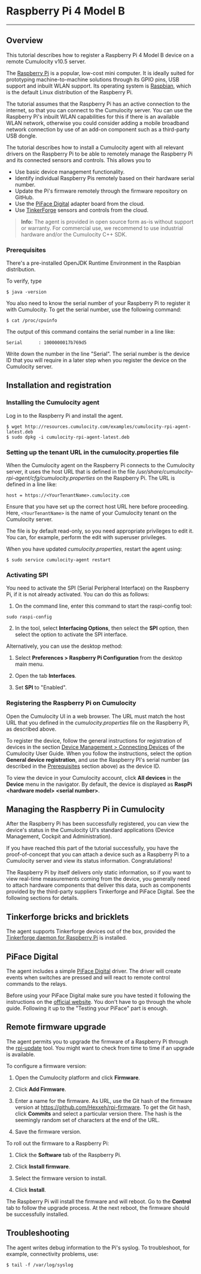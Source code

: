 # Raspberry Pi 4 Model B

-----------------------------------

## Overview

This tutorial describes how to register a Raspberry Pi 4 Model B device on a remote Cumulocity v10.5 server.

The [Raspberry Pi](http://en.wikipedia.org/wiki/Raspberry_Pi) is a popular, low-cost mini computer. It is ideally suited for prototyping machine-to-machine solutions through its GPIO pins, USB support and inbuilt WLAN support. Its operating system is [Raspbian](http://www.raspberrypi.org/downloads), which is the default Linux distribution of the Raspberry Pi.

The tutorial assumes that the Raspberry Pi has an active connection to the internet, so that you can connect to the Cumulocity server. You can use the Raspberry Pi's inbuilt WLAN capabilities for this if there is an available WLAN network, otherwise you could consider adding a mobile broadband network connection by use of an add-on component such as a third-party USB dongle.

The tutorial describes how to install a Cumulocity agent with all relevant drivers on the Raspberry Pi to be able to remotely manage the Raspberry Pi and its connected sensors and controls. This allows you to

* Use basic device management functionality.
* Identify individual Raspberry Pis remotely based on their hardware serial number.
* Update the Pi's firmware remotely through the firmware repository on GitHub.
* Use the [PiFace Digital](http://www.element14.com/community/docs/DOC-52857/l/piface-digital-for-raspberry-pi) adapter board from the cloud.
* Use [TinkerForge](/guides/images/devices/tinkerforge) sensors and controls from the cloud.

> **Info:** The agent is provided in open source form as-is without support or warranty. For commercial use, we recommend to use industrial hardware and/or the Cumulocity C++ SDK.

### Prerequisites

There's a pre-installed OpenJDK Runtime Environment in the Raspbian distribution.  

To verify, type

```shell
$ java -version
```

You also need to know the serial number of your Raspberry Pi to register it with Cumulocity. To get the serial number, use the following command:

```shell
$ cat /proc/cpuinfo
```

The output of this command contains the serial number in a line like:

```shell
Serial		: 1000000017b769d5
```

Write down the number in the line "Serial". The serial number is the device ID that you will require in a later step when you register the device on the Cumulocity server. 


## Installation and registration

### Installing the Cumulocity agent

Log in to the Raspberry Pi and install the agent.

```shell
$ wget http://resources.cumulocity.com/examples/cumulocity-rpi-agent-latest.deb
$ sudo dpkg -i cumulocity-rpi-agent-latest.deb
```

### Setting up the tenant URL in the cumulocity.properties file

When the Cumulocity agent on the Raspberry Pi connects to the Cumulocity server, it uses the host URL that is defined in the file 
*/usr/share/cumulocity-rpi-agent/cfg/cumulocity.properties* on the Raspberry Pi. The URL is defined in a line like:

````shell
host = https://<YourTenantName>.cumulocity.com
````

Ensure that you have set up the correct host URL here before proceeding. Here, `<YourTenantName>` is the name of your Cumulocity tenant on the Cumulocity server.

The file is by default read-only, so you need appropriate privileges to edit it. You can, for example, perform the edit with superuser privileges.
>
When you have updated *cumulocity.properties*, restart the agent using:

````shell
$ sudo service cumulocity-agent restart
````


### Activating SPI

You need to activate the SPI (Serial Peripheral Interface) on the Raspberry Pi, if it is not already activated. You can do this as follows:

1.	On the command line, enter this command to start the raspi-config tool:

````shell
sudo raspi-config
````

2.	In the tool, select **Interfacing Options**, then select the **SPI** option, then select the option to activate the SPI interface.

Alternatively, you can use the desktop method:

1.	Select **Preferences > Raspberry Pi Configuration** from the desktop main menu.

2.	Open the tab **Interfaces**.

3.	Set **SPI** to "Enabled".


### Registering the Raspberry Pi on Cumulocity

Open the Cumulocity UI in a web browser. The URL must match the host URL that you defined in the *cumulocity.properties* file on the Raspberry Pi, as described above.

To register the device, follow the general instructions for registration of devices in the section [Device Management > Connecting Devices](https://cumulocity.com/guides/users-guide/device-management/#connecting-devices) of the Cumulocity User Guide. When you follow the instructions, select the option **General device registration**, and use the Raspberry PI's serial number (as described in the [Prerequisites](#prerequisites) section above) as the device ID. 

To view the device in your Cumulocity account, click **All devices** in the **Device** menu in the navigator. By default, the device is displayed as **RaspPi \<hardware model> \<serial number>**. 

## Managing the Raspberry Pi in Cumulocity

After the Raspberry Pi has been successfully registered, you can view the device's status in the Cumulocity UI's standard applications (Device Management, Cockpit and Administration).

If you have reached this part of the tutorial successfully, you have the proof-of-concept that you can attach a device such as a Raspberry Pi to a Cumulocity server and view its status information. Congratulations!

The Raspberry Pi by itself delivers only static information, so if you want to view real-time measurements coming from the device, you generally need to attach hardware components that deliver this data, such as  components provided by the third-party suppliers Tinkerforge and PiFace Digital. See the following sections for details. 

## Tinkerforge bricks and bricklets

The agent supports Tinkerforge devices out of the box, provided the [Tinkerforge daemon for Raspberry Pi](http://www.tinkerforge.com/de/doc/Embedded/Raspberry_Pi.html) is installed.

## PiFace Digital

The agent includes a simple [PiFace Digital](http://www.element14.com/community/docs/DOC-52857/l/piface-digital-for-raspberry-pi) driver. The driver will create events when switches are pressed and will react to remote control commands to the relays.

Before using your PiFace Digital make sure you have tested it following the instructions on the [official website](http://www.piface.org.uk/guides/Install_PiFace_Software/). You don't have to go through the whole guide. Following it up to the "Testing your PiFace" part is enough.

## Remote firmware upgrade

The agent permits you to upgrade the firmware of a Raspberry Pi through the [rpi-update](https://github.com/Hexxeh/rpi-update) tool. You might want to check from time to time if an upgrade is available.  

To configure a firmware version:

1. Open the Cumulocity platform and click **Firmware**.

2. Click **Add Firmware**.

3. Enter a name for the firmware. As URL, use the Git hash of the firmware version at https://github.com/Hexxeh/rpi-firmware. To get the Git hash, click **Commits** and select a particular version there. The hash is the seemingly random set of characters at the end of the URL.

4. Save the firmware version.

To roll out the firmware to a Raspberry Pi:

1. Click the **Software** tab of the Raspberry Pi.

2. Click **Install firmware**.

3. Select the firmware version to install.

4. Click **Install**.

The Raspberry Pi will install the firmware and will reboot. Go to the **Control** tab to follow the upgrade process. At the next reboot, the firmware should be successfully installed.

## Troubleshooting

The agent writes debug information to the Pi's syslog. To troubleshoot, for example, connectivity problems, use:

```shell
$ tail -f /var/log/syslog
```
